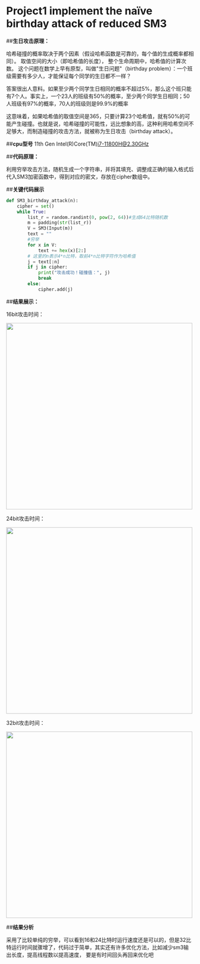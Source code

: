 # Project1 implement the naïve birthday attack of reduced SM3
##**生日攻击原理：**

哈希碰撞的概率取决于两个因素（假设哈希函数是可靠的，每个值的生成概率都相同）。
取值空间的大小（即哈希值的长度），
整个生命周期中，哈希值的计算次数。
这个问题在数学上早有原型，叫做"生日问题"（birthday problem）：一个班级需要有多少人，才能保证每个同学的生日都不一样？

答案很出人意料。如果至少两个同学生日相同的概率不超过5%，那么这个班只能有7个人。事实上，一个23人的班级有50%的概率，至少两个同学生日相同；50人班级有97%的概率，70人的班级则是99.9%的概率

这意味着，如果哈希值的取值空间是365，只要计算23个哈希值，就有50%的可能产生碰撞。也就是说，哈希碰撞的可能性，远比想象的高，这种利用哈希空间不足够大，而制造碰撞的攻击方法，就被称为生日攻击（birthday attack）。


##**cpu型号**
11th Gen Intel(R)Core(TM)i7-11800H@2.30GHz

##**代码原理：**

利用穷举攻击方法，随机生成一个字符串，并将其填充、调整成正确的输入格式后代入SM3加密函数中，得到对应的密文，存放在cipher数组中。

##**关键代码展示**

```python
def SM3_birthday_attack(n):
    cipher = set()
    while True:
        list_r = random.randint(0, pow(2, 64))#生成64比特随机数
        m = padding(str(list_r))
        V = SM3(Input(m))
        text = ""
        #穷举
        for x in V:
            text += hex(x)[2:]
        # 这里的n表示4*n比特，取前4*n比特字符作为哈希值
        j = text[:n]
        if j in cipher:
            print("攻击成功！碰撞值：", j)
            break
        else:
            cipher.add(j)
```
##**结果展示：**

16bit攻击时间：

<img src="https://github.com/1-14/Project1/blob/main/1.png" width="500px">

24bit攻击时间：

<img src="https://github.com/1-14/Project1/blob/main/2.png" width="500px">

32bit攻击时间：

<img src="https://github.com/1-14/Project1/blob/main/3.png" width="500px">


##**结果分析**

采用了比较单纯的穷举，可以看到16和24比特时运行速度还是可以的，但是32比特运行时间就骤增了，代码过于简单，其实还有许多优化方法，比如减少sm3输出长度，提高线程数以提高速度，
要是有时间回头再回来优化吧







